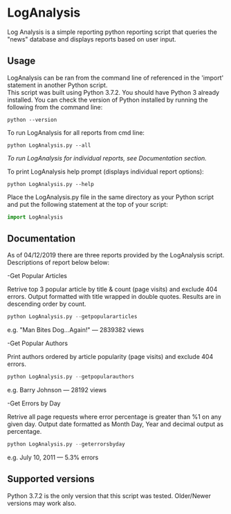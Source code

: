 # LogAnalysis

Log Analysis is a simple reporting python reporting script that queries the "news" database and displays reports based on user input.

## Usage

LogAnalysis can be ran from the command line of referenced in the 'import' statement in another Python script.  
This script was built using Python 3.7.2. You should have Python 3 already installed. You can check the
version of Python installed by running the following from the command line:

```shell
python --version
```

To run LogAnalysis for all reports from cmd line:

```shell
python LogAnalysis.py --all
```

_To run LogAnalysis for individual reports, see Documentation section._

To print LogAnalysis help prompt (displays individual report options):

```shell
python LogAnalysis.py --help
```

Place the LogAnalysis.py file in the same directory as your Python script and put
the following statement at the top of your script:

```python
import LogAnalysis
```

## Documentation

As of 04/12/2019 there are three reports provided by the LogAnalysis script. Descriptions
of report below below:

-Get Popular Articles

Retrive top 3 popular article by title & count (page visits) and exclude 404 errors.
Output formatted with title wrapped in double quotes.  Results are in descending order by count.

```python
python LogAnalysis.py --getpopulararticles
```

e.g. "Man Bites Dog...Again!" — 2839382 views

-Get Popular Authors

Print authors ordered by article popularity (page visits) and exclude 404 errors.

```python
python LogAnalysis.py --getpopularauthors
```

e.g. Barry Johnson — 28192 views

-Get Errors by Day

Retrive all page requests where error percentage is greater than %1 on any given day.
Output date formatted as Month Day, Year and decimal output as percentage.

```python
python LogAnalysis.py --geterrorsbyday
```

e.g. July 10, 2011 — 5.3% errors

## Supported versions

Python 3.7.2 is the only version that this script was tested.  Older/Newer versions may work also.